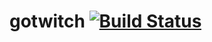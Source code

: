 # gotwitch [![Build Status](https://travis-ci.org/dankeroni/gotwitch.svg?branch=master)](https://travis-ci.org/dankeroni/gotwitch)
